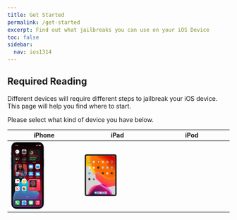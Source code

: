 ```yaml
---
title: Get Started
permalink: /get-started
excerpt: Find out what jailbreaks you can use on your iOS Device
toc: false
sidebar:
  nav: ios1314
---
```


## Required Reading

Different devices will require different steps to jailbreak your iOS device. This page will help you find where to start.

Please select what kind of device you have below.

<table class="version_table">
  <colgroup>
    <col span="1" style="width: 33%;">
    <col span="1" style="width: 33%;">
    <col span="1" style="width: 34%;">
  </colgroup>
  <thead>
    <tr>
      <th>iPhone</th>
      <th>iPad</th>
      <th>iPod</th>
    </tr>
  </thead>
  <tbody>
    <tr>
      <td><a href="device-selection-(iphone)"><img src="/assets/images/iphone12pro.png" alt="" width="50%"></a></td>
      <td><a href="device-selection-(ipad)"><img src="/assets/images/iPad8,9.png" alt="" width="50%"></a></td>
      <td><a href="device-selection-(ipod)"><img src="/assets/images/iPod9,1.png" alt="" width="50%"></a></td>
    </tr>
  </tbody>
</table>
